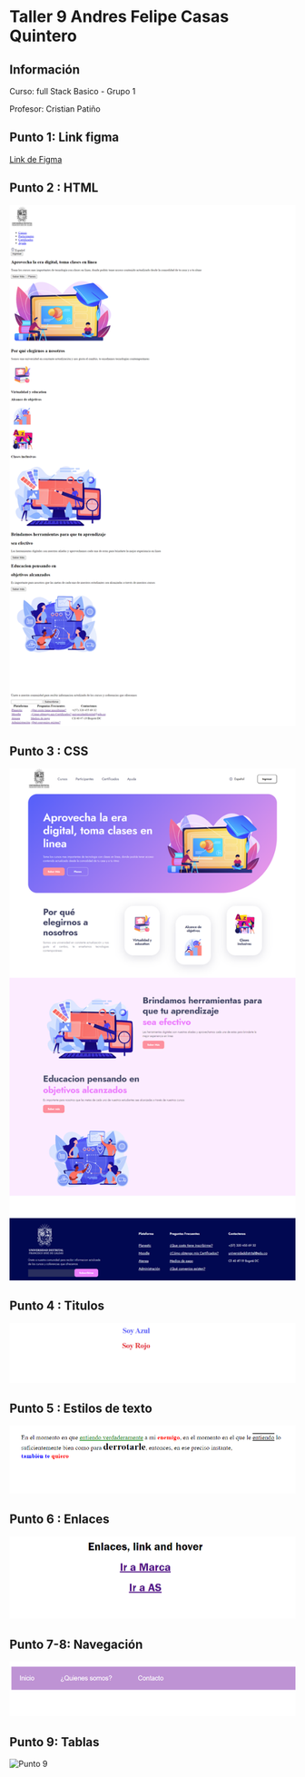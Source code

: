 <h1>Taller 9 Andres Felipe Casas Quintero</h1>

<h2> Información</h2>

<p>Curso: full Stack Basico - Grupo 1</p>
<p>Profesor: Cristian Patiño</p>

<h2> Punto 1: Link figma</h2>

<a href="https://www.figma.com/file/26GXxTBE2tB52EUSWYYgej/Andres-Casas---Proyecto-FIGMA?type=design&node-id=0%3A1&mode=design&t=EVyBoheGpHTpI5gY-1" target="_blank">Link de Figma</a>

<h2> Punto 2 : HTML</h2>
<img src="./public/images/html.png" alt="html">

<h2> Punto 3 : CSS </h2>
<img src="./public/images/CSS.png" alt="css">

<h2> Punto 4 : Titulos </h2>
<img src="./public/images/punto 4.png" alt="Punto 4">

<h2> Punto 5 : Estilos de texto </h2>
<img src="./public/images/punto 5.png" alt="Punto 5">

<h2> Punto 6 : Enlaces </h2>
<img src="./public/images/punto 6.png" alt="Punto 6">

<h2> Punto 7-8: Navegación </h2>
<img src="./public/images/punto 7-8.png" alt="Punto 7-8">

<h2> Punto 9: Tablas </h2>
<img src="./public/images/" alt="Punto 9">

